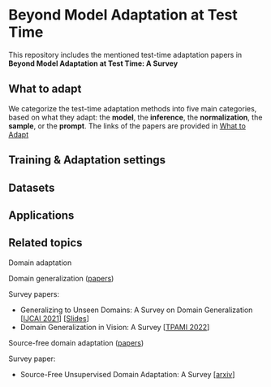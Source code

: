# Beyond Model Adaptation at Test Time

This repository includes the mentioned test-time adaptation papers in **Beyond Model Adaptation at Test Time: A Survey**

## What to adapt

We categorize the test-time adaptation methods into five main categories, based on what they adapt: the **model**, the **inference**, the **normalization**, the **sample**, or the **prompt**. 
The links of the papers are provided in [What to Adapt](https://github.com/zzzx1224/Papers-of-test-time-adaptation/blob/main/What%20to%20adapt.md)

## Training & Adaptation settings


## Datasets

## Applications

## Related topics

Domain adaptation

Domain generalization ([papers](https://github.com/junkunyuan/Awesome-Domain-Generalization#theory--analysis))

Survey papers: 
- Generalizing to Unseen Domains: A Survey on Domain Generalization [[IJCAI 2021](https://arxiv.53yu.com/pdf/2103.03097)] [[Slides](http://jd92.wang/assets/files/DGSurvey-ppt.pdf)]
- Domain Generalization in Vision: A Survey [[TPAMI 2022](https://arxiv.org/abs/2103.02503)] 

Source-free domain adaptation ([papers](https://github.com/YuejiangLIU/awesome-source-free-test-time-adaptation))

Survey paper:
- Source-Free Unsupervised Domain Adaptation: A Survey [[arxiv](https://arxiv.org/pdf/2301.00265.pdf)]

